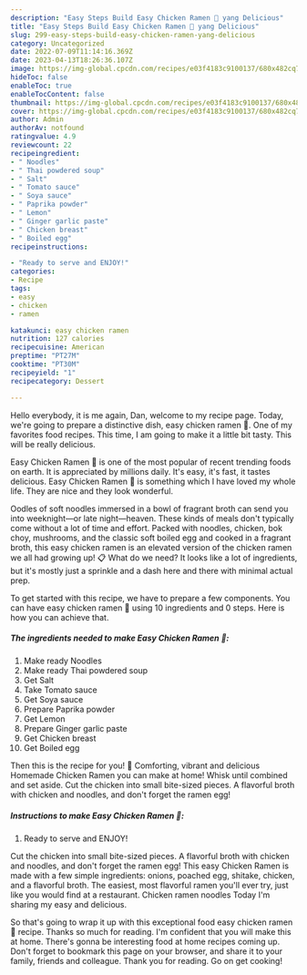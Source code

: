 ```yaml
---
description: "Easy Steps Build Easy Chicken Ramen 🍜 yang Delicious"
title: "Easy Steps Build Easy Chicken Ramen 🍜 yang Delicious"
slug: 299-easy-steps-build-easy-chicken-ramen-yang-delicious
category: Uncategorized
date: 2022-07-09T11:14:16.369Z
date: 2023-04-13T18:26:36.107Z
image: https://img-global.cpcdn.com/recipes/e03f4183c9100137/680x482cq70/easy-chicken-ramen-recipe-main-photo.jpg
hideToc: false
enableToc: true
enableTocContent: false
thumbnail: https://img-global.cpcdn.com/recipes/e03f4183c9100137/680x482cq70/easy-chicken-ramen-recipe-main-photo.jpg
cover: https://img-global.cpcdn.com/recipes/e03f4183c9100137/680x482cq70/easy-chicken-ramen-recipe-main-photo.jpg
author: Admin
authorAv: notfound
ratingvalue: 4.9
reviewcount: 22
recipeingredient:
- " Noodles"
- " Thai powdered soup"
- " Salt"
- " Tomato sauce"
- " Soya sauce"
- " Paprika powder"
- " Lemon"
- " Ginger garlic paste"
- " Chicken breast"
- " Boiled egg"
recipeinstructions:

- "Ready to serve and ENJOY!"
categories:
- Recipe
tags:
- easy
- chicken
- ramen

katakunci: easy chicken ramen 
nutrition: 127 calories
recipecuisine: American
preptime: "PT27M"
cooktime: "PT30M"
recipeyield: "1"
recipecategory: Dessert

---
```



Hello everybody, it is me again, Dan, welcome to my recipe page. Today, we're going to prepare a distinctive dish, easy chicken ramen 🍜. One of my favorites food recipes. This time, I am going to make it a little bit tasty. This will be really delicious.

Easy Chicken Ramen 🍜 is one of the most popular of recent trending foods on earth. It is appreciated by millions daily. It's easy, it's fast, it tastes delicious. Easy Chicken Ramen 🍜 is something which I have loved my whole life. They are nice and they look wonderful.

Oodles of soft noodles immersed in a bowl of fragrant broth can send you into weeknight—or late night—heaven. These kinds of meals don&#39;t typically come without a lot of time and effort. Packed with noodles, chicken, bok choy, mushrooms, and the classic soft boiled egg and cooked in a fragrant broth, this easy chicken ramen is an elevated version of the chicken ramen we all had growing up! 📋 What do we need? It looks like a lot of ingredients, but it&#39;s mostly just a sprinkle and a dash here and there with minimal actual prep.


To get started with this recipe, we have to prepare a few components. You can have easy chicken ramen 🍜 using 10 ingredients and 0 steps. Here is how you can achieve that.

<!--inarticleads1-->

##### The ingredients needed to make Easy Chicken Ramen 🍜:

1. Make ready  Noodles
1. Make ready  Thai powdered soup
1. Get  Salt
1. Take  Tomato sauce
1. Get  Soya sauce
1. Prepare  Paprika powder
1. Get  Lemon
1. Prepare  Ginger garlic paste
1. Get  Chicken breast
1. Get  Boiled egg


Then this is the recipe for you! 🙂 Comforting, vibrant and delicious Homemade Chicken Ramen you can make at home! Whisk until combined and set aside. Cut the chicken into small bite-sized pieces. A flavorful broth with chicken and noodles, and don&#39;t forget the ramen egg! 

<!--inarticleads2-->

##### Instructions to make Easy Chicken Ramen 🍜:


1. Ready to serve and ENJOY!

Cut the chicken into small bite-sized pieces. A flavorful broth with chicken and noodles, and don&#39;t forget the ramen egg! This easy Chicken Ramen is made with a few simple ingredients: onions, poached egg, shitake, chicken, and a flavorful broth. The easiest, most flavorful ramen you&#39;ll ever try, just like you would find at a restaurant. Chicken ramen noodles Today I&#39;m sharing my easy and delicious. 

So that's going to wrap it up with this exceptional food easy chicken ramen 🍜 recipe. Thanks so much for reading. I'm confident that you will make this at home. There's gonna be interesting food at home recipes coming up. Don't forget to bookmark this page on your browser, and share it to your family, friends and colleague. Thank you for reading. Go on get cooking!
